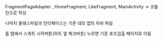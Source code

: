 

FragmentPageAdapter , HomeFragment, LikeFragment, MainActivity -> 코틀린으로 작성

나머지 클래스파일과 인터페이스는 기존 데모 앱의 자바 파일

홈 탭에서 스쿼트 시작버튼(하트 옆 체크버튼) 누르면 기존 포즈검출 페이지로 이동

